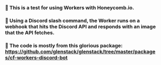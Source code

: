 ### 🧪 This is a test for using Workers with Honeycomb.io.
### 👀 Using a Discord slash command, the Worker runs on a webhook that hits the Discord API and responds with an image that the API fetches.
### 🙏 The code is mostly from this glorious package: https://github.com/glenstack/glenstack/tree/master/packages/cf-workers-discord-bot
